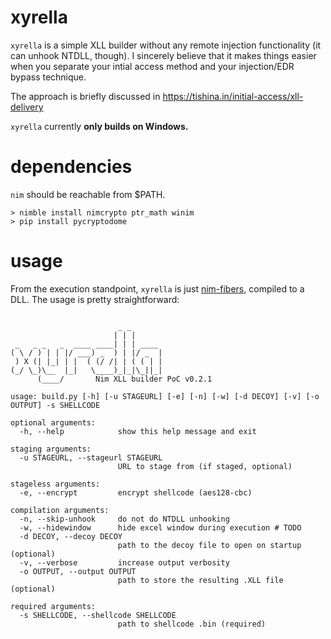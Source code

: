 # xyrella

`xyrella` is a simple XLL builder without any remote injection functionality (it can unhook NTDLL, though). I sincerely believe that it makes things easier when you separate your intial access method and your injection/EDR bypass technique.

The approach is briefly discussed in https://tishina.in/initial-access/xll-delivery

`xyrella` currently **only builds on Windows.**

# dependencies

`nim` should be reachable from $PATH. 
```
> nimble install nimcrypto ptr_math winim
> pip install pycryptodome
```

# usage
From the execution standpoint, `xyrella` is just [nim-fibers](https://tishina.in/execution/nim-fibers), compiled to a DLL. The usage is pretty straightforward:
```

                        _ _
                       | | |
 _   _ _   _  ____ ____| | | ____
( \ / ) | | |/ ___) _  ) | |/ _  |
 ) X (| |_| | |  ( (/ /| | ( ( | |
(_/ \_)\__  |_|   \____)_|_|\_||_|
      (____/       Nim XLL builder PoC v0.2.1

usage: build.py [-h] [-u STAGEURL] [-e] [-n] [-w] [-d DECOY] [-v] [-o OUTPUT] -s SHELLCODE

optional arguments:
  -h, --help            show this help message and exit

staging arguments:
  -u STAGEURL, --stageurl STAGEURL
                        URL to stage from (if staged, optional)

stageless arguments:
  -e, --encrypt         encrypt shellcode (aes128-cbc)

compilation arguments:
  -n, --skip-unhook     do not do NTDLL unhooking
  -w, --hidewindow      hide excel window during execution # TODO
  -d DECOY, --decoy DECOY
                        path to the decoy file to open on startup (optional)
  -v, --verbose         increase output verbosity
  -o OUTPUT, --output OUTPUT
                        path to store the resulting .XLL file (optional)

required arguments:
  -s SHELLCODE, --shellcode SHELLCODE
                        path to shellcode .bin (required)

```

